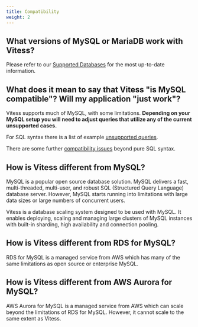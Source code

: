 ```yaml
---
title: Compatibility
weight: 2
---
```


## What versions of MySQL or MariaDB work with Vitess?

Please refer to our [Supported Databases](https://vitess.io/docs/overview/supported-databases/) for the most up-to-date information.

## What does it mean to say that Vitess "is MySQL compatible"? Will my application "just work"?

Vitess supports much of MySQL, with some limitations. **Depending on your MySQL setup you will need to adjust queries that utilize any of the current unsupported cases.**

For SQL syntax there is a list of example [unsupported queries](https://github.com/vitessio/vitess/blob/main/go/vt/vtgate/planbuilder/testdata/unsupported_cases.json). 

There are some further [compatibility issues](https://vitess.io/docs/reference/mysql-compatibility/) beyond pure SQL syntax.

## How is Vitess different from MySQL?

MySQL is a popular open source database solution. MySQL delivers a fast, multi-threaded, multi-user, and robust SQL (Structured Query Language) database server. 
However, MySQL starts running into limitations with large data sizes or large numbers of concurrent users.

Vitess is a database scaling system designed to be used with MySQL. It enables deploying, scaling and managing large clusters of MySQL instances with built-in sharding, high availability and connection pooling.

## How is Vitess different from RDS for MySQL?

RDS for MySQL is a managed service from AWS which has many of the same limitations as open source or enterprise MySQL.

## How is Vitess different from AWS Aurora for MySQL?

AWS Aurora for MySQL is a managed service from AWS which can scale beyond the limitations of RDS for MySQL. However, it cannot scale to the same extent as Vitess.
